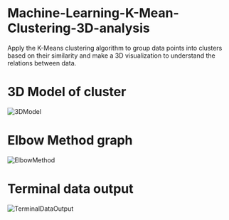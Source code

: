 # Machine-Learning-K-Mean-Clustering-3D-analysis
Apply the K-Means clustering algorithm to group data points into clusters based on their similarity and make a 3D visualization to understand the relations between data.

# 3D Model of cluster
![3DModel](https://github.com/doogroop/Machine-Learning-K-Mean-Clustering-3D-analysis/assets/74606129/be4b1c1f-97b1-4c94-b5e1-b4ee718834c9)

# Elbow Method graph
![ElbowMethod](https://github.com/doogroop/Machine-Learning-K-Mean-Clustering-3D-analysis/assets/74606129/c2ba5c4b-af02-4528-b6b8-09914c91b200)

# Terminal data output
![TerminalDataOutput](https://github.com/doogroop/Machine-Learning-K-Mean-Clustering-3D-analysis/assets/74606129/f7115172-f5b1-4b4a-9b1e-35b6dee64341)
